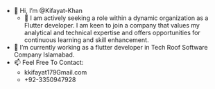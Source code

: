 - 👋 Hi, I’m @Kifayat-Khan 
    - 👀 I am actively seeking a role within a dynamic organization as a Flutter developer. I am keen to join a company that values my analytical and technical expertise and offers opportunities for continuous learning and skill enhancement. 
- 🌱 I’m currently working as a flutter developer in Tech Roof Software Company Islamabad.
- 📫 Feel Free To Contact:
     - kkifayat179Gmail.com
     - +92-3350947928


<!---
Kifayat-Khan/Kifayat-Khan is a ✨ special ✨ repository because its `README.md` (this file) appears on your GitHub profile.
You can click the Preview link to take a look at your changes.
--->

